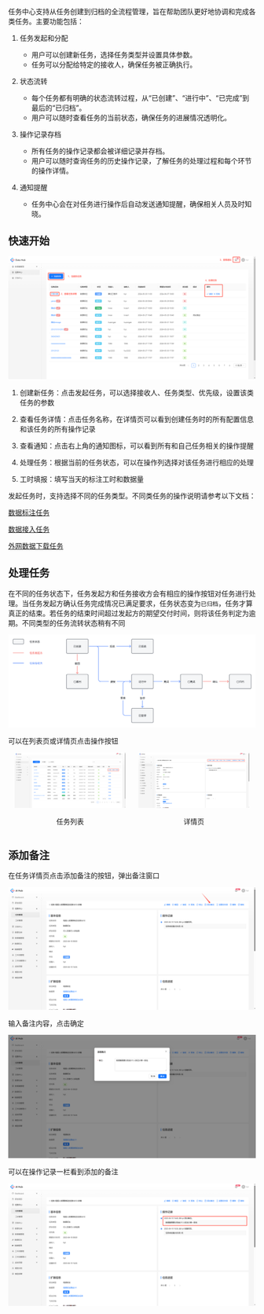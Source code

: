 任务中心支持从任务创建到归档的全流程管理，旨在帮助团队更好地协调和完成各类任务。主要功能包括：

1. 任务发起和分配
     - 用户可以创建新任务，选择任务类型并设置具体参数。
     - 任务可以分配给特定的接收人，确保任务被正确执行。

2. 状态流转
     - 每个任务都有明确的状态流转过程，从“已创建”、“进行中”、“已完成”到最后的“已归档”。
     - 用户可以随时查看任务的当前状态，确保任务的进展情况透明化。

3. 操作记录存档
     - 所有任务的操作记录都会被详细记录并存档。
     - 用户可以随时查询任务的历史操作记录，了解任务的处理过程和每个环节的操作详情。

4. 通知提醒
     - 任务中心会在对任务进行操作后自动发送通知提醒，确保相关人员及时知晓。



## 快速开始

![](images/任务管理/image-4.png)

1. 创建新任务：点击发起任务，可以选择接收人、任务类型、优先级，设置该类任务的参数

2. 查看任务详情：点击任务名称，在详情页可以看到创建任务时的所有配置信息和该任务的所有操作记录

3. 查看通知：点击右上角的通知图标，可以看到所有和自己任务相关的操作提醒

4. 处理任务：根据当前的任务状态，可以在操作列选择对该任务进行相应的处理

5. 工时填报：填写当天的标注工时和数据量



发起任务时，支持选择不同的任务类型。不同类任务的操作说明请参考以下文档：

[ 数据标注任务 ](./数据标注任务.md)

[ 数据接入任务 ](./数据接入任务.md)

[ 外网数据下载任务 ](./外网数据下载任务.md)


## 处理任务

在不同的任务状态下，任务发起方和任务接收方会有相应的操作按钮对任务进行处理。当任务发起方确认任务完成情况已满足要求，任务状态变为`已归档`，任务才算真正的结束。若任务的结束时间超过发起方的期望交付时间，则将该任务判定为逾期。不同类型的任务流转状态稍有不同

![](images/任务管理/diagram.png)

可以在列表页或详情页点击操作按钮

<div style="display: flex; justify-content: space-between;">
  <div style="text-align: center;">
    <img src="images/任务管理/image-3.png" alt="任务列表" style="width: 90%;"/>
    <p>任务列表</p>
  </div>
  <div style="text-align: center;">
    <img src="images/任务管理/image-5.png" alt="详情页" style="width: 90%;"/>
    <p>详情页</p>
  </div>
</div>


## 添加备注

在任务详情页点击添加备注的按钮，弹出备注窗口

![](images/任务管理/image.png)

输入备注内容，点击确定

![](images/任务管理/image-1.png)

可以在操作记录一栏看到添加的备注

![](images/任务管理/image-2.png)

